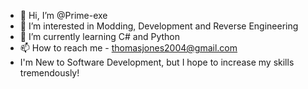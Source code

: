- 👋 Hi, I’m @Prime-exe
- 👀 I’m interested in Modding, Development and Reverse Engineering
- 🌱 I’m currently learning C# and Python
- 📫 How to reach me - thomasjones2004@gmail.com
- I'm New to Software Development, but I hope to increase my skills tremendously!
